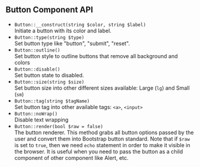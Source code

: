## Button Component API

- `Button::__construct(string $color, string $label)` <br>
Initiate a button with its color and label.
- `Button::type(string $type)`<br>
Set button type like "button", "submit", "reset".
- `Button::outline()` <br>
Set button style to outline buttons that remove all background and colors
- `Button::disable()` <br>
Set button state to disabled.
- `Button::size(string $size)` <br>
Set button size into other different sizes available: Large (`lg`) and Small (`sm`)
- `Button::tag(string $tagName)` <br>
Set button tag into other available tags: `<a>`, `<input>`
- `Button::noWrap()` <br>
Disable text wrapping
- `Button::render(bool $raw = false)` <br>
The button renderer. This method grabs all button options passed by the user and convert them into Bootstrap button standard. Note that if `$raw` is set to `true`, then we need `echo` statement in order to make it visible in the browser. It is useful when you need to pass the button as a child component of other component like Alert, etc.
